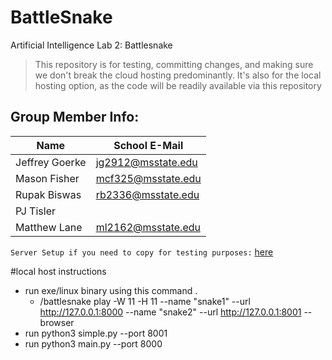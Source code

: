 # BattleSnake
Artificial Intelligence Lab 2: Battlesnake

> This repository is for testing, committing changes, and making sure we don't break the cloud hosting predominantly.
> It's also for the local hosting option, as the code will be readily available via this repository

## Group Member Info:

| Name | School E-Mail |
| - | - |
| Jeffrey Goerke |jg2912@msstate.edu |
| Mason Fisher | mcf325@msstate.edu |
| Rupak Biswas | rb2336@msstate.edu |
| PJ Tisler | |
| Matthew Lane | ml2162@msstate.edu |

```Server Setup if you need to copy for testing purposes:``` 
<a href = "https://codesandbox.io/p/devbox/operation-snake-yf6mq5"> here </a>


#local host instructions 
* run exe/linux binary using this command .
  * /battlesnake play -W 11 -H 11 --name "snake1" --url http://127.0.0.1:8000 --name "snake2" --url http://127.0.0.1:8001 --browser
* run  python3 simple.py --port 8001
* run python3 main.py --port 8000

